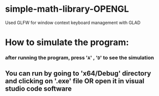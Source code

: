 # simple-math-library-OPENGL
Used GLFW for window context keyboard management with GLAD
# How to simulate the program:
### after running the program, press '```A```' , '```D```' to see the simulation
## You can run by going to 'x64/Debug' directory and clicking on '.exe' file OR open it in visual studio code software
